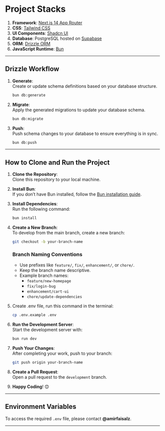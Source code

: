 # Project Stacks

1. **Framework**: [Next.js 14 App Router](https://nextjs.org/)
2. **CSS**: [Tailwind CSS](https://tailwindcss.com/)
3. **UI Components**: [Shadcn UI](https://ui.shadcn.com/docs)
4. **Database**: PostgreSQL hosted on [Supabase](https://supabase.com/)
5. **ORM**: [Drizzle ORM](https://orm.drizzle.team/)
6. **JavaScript Runtime**: [Bun](https://bun.sh/)

---

## Drizzle Workflow

1. **Generate**:  
   Create or update schema definitions based on your database structure.

   ```bash
   bun db:generate
   ```

2. **Migrate**:  
   Apply the generated migrations to update your database schema.

   ```bash
   bun db:migrate
   ```

3. **Push**:  
   Push schema changes to your database to ensure everything is in sync.
   ```bash
   bun db:push
   ```

---

## How to Clone and Run the Project

1. **Clone the Repository**:  
   Clone this repository to your local machine.

2. **Install Bun**:  
   If you don’t have Bun installed, follow the [Bun installation guide](https://bun.sh/docs/installation).

3. **Install Dependencies**:  
   Run the following command:

   ```bash
   bun install
   ```

4. **Create a New Branch**:  
   To develop from the main branch, create a new branch:

   ```bash
   git checkout -b your-branch-name
   ```

   ### Branch Naming Conventions

   - Use prefixes like `feature/`, `fix/`, `enhancement/`, or `chore/`.
   - Keep the branch name descriptive.
   - Example branch names:
     - `feature/new-homepage`
     - `fix/login-bug`
     - `enhancement/cart-ui`
     - `chore/update-dependencies`

5. Create .env file, run this command in the terminal:

   ```bash
   cp .env.example .env
   ```

6. **Run the Development Server**:  
   Start the development server with:

   ```bash
   bun run dev
   ```

7. **Push Your Changes**:  
   After completing your work, push to your branch:

   ```bash
   git push origin your-branch-name
   ```

8. **Create a Pull Request**:  
   Open a pull request to the `development` branch.

9. **Happy Coding**! 😊

---

## Environment Variables

To access the required `.env` file, please contact **@amirfaisalz**.

---
